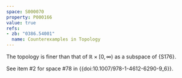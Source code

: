 ```yaml
---
space: S000070
property: P000166
value: true
refs:
- zb: "0386.54001"
  name: Counterexamples in Topology
---
```

The topology is finer than that of $\mathbb R\times[0,\infty)$ as a subspace of {S176}.

See item #2 for space #78 in {{doi:10.1007/978-1-4612-6290-9_6}}.
